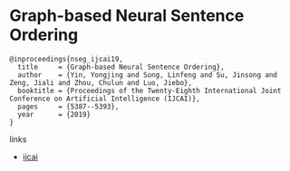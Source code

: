 # Graph-based Neural Sentence Ordering

```
@inproceedings{nseg_ijcai19,
  title     = {Graph-based Neural Sentence Ordering},
  author    = {Yin, Yongjing and Song, Linfeng and Su, Jinsong and Zeng, Jiali and Zhou, Chulun and Luo, Jiebo},
  booktitle = {Proceedings of the Twenty-Eighth International Joint Conference on Artificial Intelligence (IJCAI)},
  pages     = {5387--5393},
  year      = {2019}
}
```

links
- [ijcai](https://www.ijcai.org/proceedings/2019/748)

